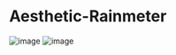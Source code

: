 # Aesthetic-Rainmeter

![image](https://user-images.githubusercontent.com/79523442/223742013-cf65213a-c699-4d59-8ff2-fac83a28312f.png)
![image](https://user-images.githubusercontent.com/79523442/223742125-f2230a3a-bbe4-4560-a400-dd788ca4032f.png)
